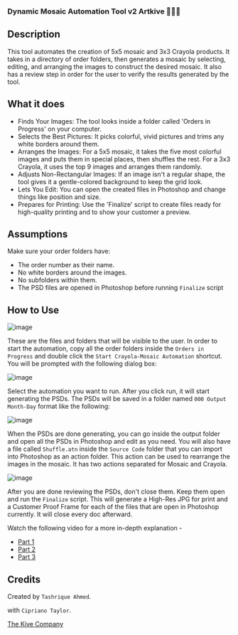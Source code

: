### Dynamic Mosaic Automation Tool v2 Artkive 👨🏻‍💻


## Description

This tool automates the creation of 5x5 mosaic and 3x3 Crayola products. It takes in a directory of order folders, then generates a mosaic by selecting, editing, and arranging the images to construct the desired mosaic. It also has a review step in order for the user to verify the results generated by the tool.

## What it does
- Finds Your Images: The tool looks inside a folder called 'Orders in Progress' on your computer.
- Selects the Best Pictures: It picks colorful, vivid pictures and trims any white borders around them.
- Arranges the Images: For a 5x5 mosaic, it takes the five most colorful images and puts them in special places, then shuffles the rest. For a 3x3 Crayola, it uses the top 9 images and arranges them randomly.
- Adjusts Non-Rectangular Images: If an image isn't a regular shape, the tool gives it a gentle-colored background to keep the grid look.
- Lets You Edit: You can open the created files in Photoshop and change things like position and size.
- Prepares for Printing: Use the 'Finalize' script to create files ready for high-quality printing and to show your customer a preview.


## Assumptions
Make sure your order folders have:
- The order number as their name.
- No white borders around the images.
- No subfolders within them.
- The PSD files are opened in Photoshop before running `Finalize` script



## How to Use

![image](https://github.com/tashrique/dynamic-automation-v2-artkive/assets/105752119/430af5ae-7096-4f48-9b4d-e7e3aa4a556d)

These are the files and folders that will be visible to the user. In order to start the automation, copy all the order folders inside the `Orders in Progress` and double click the `Start Crayola-Mosaic Automation`
shortcut. You will be prompted with the following dialog box: 

![image](https://github.com/tashrique/dynamic-automation-v2-artkive/assets/105752119/df0ae862-f380-491b-b023-d55cf962c265)

Select the automation you want to run. After you click run, it will start generating the PSDs. The PSDs will be saved in a folder named `000 Output Month-Day` format like the following: 

![image](https://github.com/tashrique/dynamic-automation-v2-artkive/assets/105752119/fff373ad-2cbe-4c7f-8c19-7ed97255328e)


When the PSDs are done generating, you can go inside the output folder and open all the PSDs in Photoshop and edit as you need. You will also have a file called `Shuffle.atn` inside the `Source Code` folder that you can import into Photoshop as an action folder. This action can be used to rearrange the images in the mosaic. It has two actions separated for Mosaic and Crayola.

![image](https://github.com/tashrique/dynamic-automation-v2-artkive/assets/105752119/a9830491-3de8-4a17-b876-8a8e4fcca001)

After you are done reviewing the PSDs, don't close them. Keep them open and run the `Finalize` script. This will generate a High-Res JPG for print and a Customer Proof Frame for each of the files that are open in Photoshop currently. It will close every doc afterward.

Watch the following video for a more in-depth explanation - 
- [Part 1](https://www.loom.com/share/13d3a432eadd47dfaccbd3964909f239?sid=49d83cc0-7226-458a-9cb4-607009ccee70)
- [Part 2](https://www.loom.com/share/b209735de59d43b388ea0f1483c3319f?sid=fbacfabc-a26c-4579-a3fd-68f7f77950a4)
- [Part 3](https://www.loom.com/share/cbfd7aa858d1479bb43dd927779a42a0?sid=14eac5a8-0c55-4eb3-a770-92723fd846d9)


## Credits

Created by `Tashrique Ahmed`.

with `Cipriano Taylor`.

[The Kive Company](https://www.artkiveapp.com)
